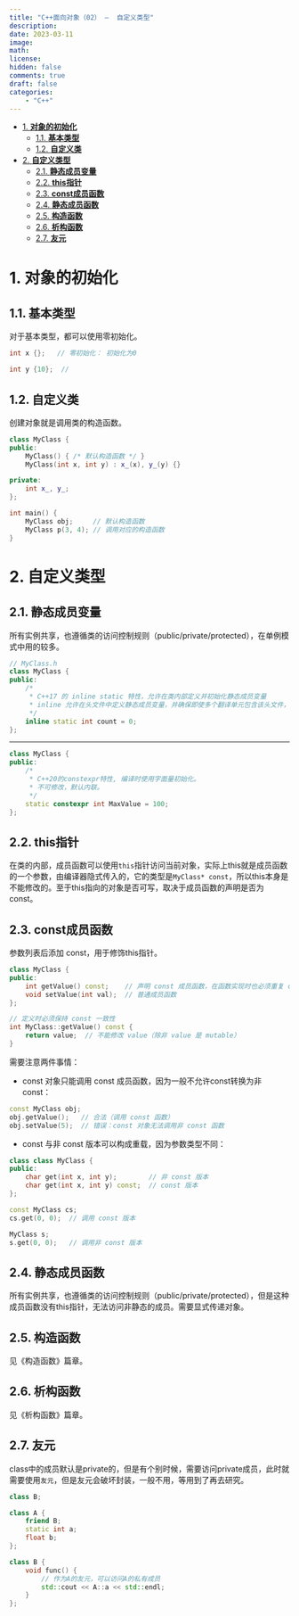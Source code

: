 ```yaml
---
title: "C++面向对象（02） —  自定义类型"
description: 
date: 2023-03-11
image: 
math: 
license: 
hidden: false
comments: true
draft: false
categories:
    - "C++"
---
```




- [1. **对象的初始化**](#1-对象的初始化)
    - [1.1. **基本类型**](#11-基本类型)
    - [1.2. **自定义类**](#12-自定义类)
- [2. **自定义类型**](#2-自定义类型)
    - [2.1. **静态成员变量**](#21-静态成员变量)
    - [2.2. **this指针**](#22-this指针)
    - [2.3. **const成员函数**](#23-const成员函数)
    - [2.4. **静态成员函数**](#24-静态成员函数)
    - [2.5. **构造函数**](#25-构造函数)
    - [2.6. **析构函数**](#26-析构函数)
    - [2.7. **友元**](#27-友元)



# 1. **对象的初始化**
## 1.1. **基本类型**
对于基本类型，都可以使用零初始化。  
```cpp
int x {};   // 零初始化： 初始化为0

int y {10};  //
```

## 1.2. **自定义类**
创建对象就是调用类的构造函数。
```cpp
class MyClass {
public:
    MyClass() { /* 默认构造函数 */ }
    MyClass(int x, int y) : x_(x), y_(y) {}

private:
    int x_, y_;
};

int main() {
    MyClass obj;     // 默认构造函数
    MyClass p(3, 4); // 调用对应的构造函数
}
```

# 2. **自定义类型**   

## 2.1. **静态成员变量**   
所有实例共享，也遵循类的访问控制规则（public/private/protected），在单例模式中用的较多。
```cpp
// MyClass.h
class MyClass {
public:
    /* 
     * C++17 的 inline static 特性，允许在类内部定义并初始化静态成员变量
     * inline 允许在头文件中定义静态成员变量，并确保即使多个翻译单元包含该头文件，链接器也能正确处理，不会导致多重定义错误。
     */
    inline static int count = 0; 
};
```

----

```cpp
class MyClass {
public:
    /* 
     * C++20的constexpr特性, 编译时使用字面量初始化。  
     * 不可修改，默认内联。  
     */
    static constexpr int MaxValue = 100; 
};
```

## 2.2. **this指针**
在类的内部，成员函数可以使用`this`指针访问当前对象，实际上this就是成员函数的一个参数，由编译器隐式传入的，它的类型是`MyClass* const`，所以this本身是不能修改的。至于this指向的对象是否可写，取决于成员函数的声明是否为const。

## 2.3. **const成员函数**
参数列表后添加 const，用于修饰this指针。   
```cpp
class MyClass {
public:
    int getValue() const;    // 声明 const 成员函数，在函数实现时也必须重复 const 关键字。
    void setValue(int val);  // 普通成员函数
};

// 定义时必须保持 const 一致性
int MyClass::getValue() const {
    return value;  // 不能修改 value（除非 value 是 mutable）
}
```

需要注意两件事情：
- const 对象只能调用 const 成员函数，因为一般不允许const转换为非const：
```cpp
const MyClass obj;
obj.getValue();   // 合法（调用 const 函数）
obj.setValue(5);  // 错误：const 对象无法调用非 const 函数
```
- const 与非 const 版本可以构成重载，因为参数类型不同：  
```cpp
class class MyClass {
public:
    char get(int x, int y);        // 非 const 版本
    char get(int x, int y) const;  // const 版本
};

const MyClass cs;
cs.get(0, 0);  // 调用 const 版本

MyClass s;
s.get(0, 0);   // 调用非 const 版本 
```


## 2.4. **静态成员函数**
所有实例共享，也遵循类的访问控制规则（public/private/protected），但是这种成员函数没有this指针，无法访问非静态的成员。需要显式传递对象。  

## 2.5. **构造函数**
见《构造函数》篇章。  
## 2.6. **析构函数**
见《析构函数》篇章。  


## 2.7. **友元**
class中的成员默认是private的，但是有个别时候，需要访问private成员，此时就需要使用`友元`，但是友元会破坏封装，一般不用，等用到了再去研究。  
```cpp
class B;

class A {
    friend B;
    static int a;
    float b;
};

class B {
    void func() {
        // 作为A的友元，可以访问A的私有成员
        std::cout << A::a << std::endl;
    }
};
```

